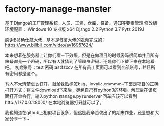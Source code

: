 # factory-manage-manster
基于Django的工厂管理系统，人员、工资、仓库、设备、通知等要素管理
修改版
环境配置：
  Windows 10 专业版 x64
  Django 2.2
  Python 3.7
  Pytz 2019.1

 
 感谢B站杨仕航大佬，基本是借鉴大佬的视频完成的；https://www.bilibili.com/video/av16957624/

本来想着在服务器上让你们看一下效果，但是在做项目的时候密码很简单并且所有账号都是一个密码，所以有人就猜到了管理员密码。还是你们下载下来在本地看吧。
初始账号：test 密码:asdfzxcv    在所有员工页面可以看到全部账号，并且所有密码都是这个。

有人不太清楚怎么打开，就给我贴标签bug、invalid,emmmm~下面是项目的正确打开方式：将文件download下来后，确保自己有python3的环境。解压后在该页面打开命令行，输入python manage.py runserver,回车应该可以看到http://127.0.0.1:8000/ 在本地浏览器打开就可以了。

我也知道在github上相似项目很多，但这是我辛苦做出了的期末作业，还是想和大家分享一下~
